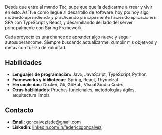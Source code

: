 
Desde que entre al mundo Tec, supe que quería dedicarme a crear y vivir en esto. Así fue como llegué al desarrollo de software, hoy por hoy sigo motivado aprendiendo y practicando principalmente haciendo aplicaciones SPA con TypeScript y React, y desarrollando del lado del server principalmente con Spring Framework.

Cada proyecto es una chance de aprender algo nuevo y seguir autosuperandome. Siempre buscando actualizarme, cumplir mis objetivos y metas con fuerza de voluntad.

## Habilidades
- **Lenguajes de programación:** Java, JavaScript, TypeScript, Python.
- **Frameworks y bibliotecas:** Spring, React, Thymeleaf.
- **Herramientas:** Docker, Git, GitHub, Visual Studio Code.
- **Otras habilidades:** Pruebas funcionales, metodologías ágiles, arquitectura limpia.


## Contacto
- **Email:** goncalvezfede@gmail.com
- **LinkedIn:** [linkedin.com/in/federicogoncalvez](https://linkedin.com/in/federicogoncalvez)


